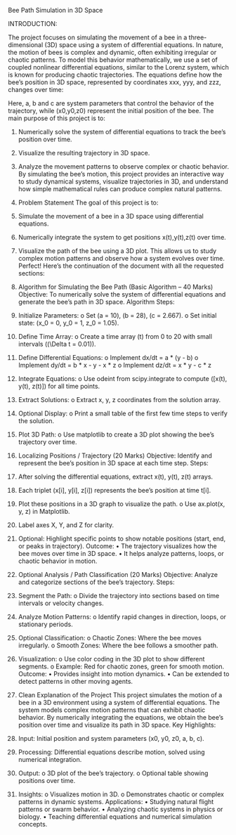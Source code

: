 
Bee Path Simulation in 3D Space

INTRODUCTION:

The project focuses on simulating the movement of a bee in a three-dimensional (3D) space using a system of differential equations. In nature, the motion of bees is complex and dynamic, often exhibiting irregular or chaotic patterns. To model this behavior mathematically, we use a set of coupled nonlinear differential equations, similar to the Lorenz system, which is known for producing chaotic trajectories.
The equations define how the bee’s position in 3D space, represented by coordinates xxx, yyy, and zzz, changes over time:

Here, a, b and c are system parameters that control the behavior of the trajectory, while (x0,y0,z0) represent the initial position of the bee.
The main purpose of this project is to:
1.	Numerically solve the system of differential equations to track the bee’s position over time.
2.	Visualize the resulting trajectory in 3D space.
3.	Analyze the movement patterns to observe complex or chaotic behavior.
By simulating the bee’s motion, this project provides an interactive way to study dynamical systems, visualize trajectories in 3D, and understand how simple mathematical rules can produce complex natural patterns.

2. Problem Statement
The goal of this project is to:
1.	Simulate the movement of a bee in a 3D space using differential equations.
2.	Numerically integrate the system to get positions x(t),y(t),z(t) over time.
3.	Visualize the path of the bee using a 3D plot.
This allows us to study complex motion patterns and observe how a system evolves over time.
Perfect! Here’s the continuation of the document with all the requested sections:

3. Algorithm for Simulating the Bee Path (Basic Algorithm – 40 Marks)
Objective:
To numerically solve the system of differential equations and generate the bee’s path in 3D space.
Algorithm Steps:
1.	Initialize Parameters:
o	Set (a = 10), (b = 28), (c = 2.667).
o	Set initial state: (x_0 = 0, y_0 = 1, z_0 = 1.05).
2.	Define Time Array:
o	Create a time array (t) from 0 to 20 with small intervals ((\Delta t = 0.01)).
3.	Define Differential Equations:
o	Implement dx/dt = a * (y - b)
o	Implement dy/dt = b * x - y - x * z
o	Implement dz/dt = x * y - c * z
4.	Integrate Equations:
o	Use odeint from scipy.integrate to compute ([x(t), y(t), z(t)]) for all time points.
5.	Extract Solutions:
o	Extract x, y, z coordinates from the solution array.
6.	Optional Display:
o	Print a small table of the first few time steps to verify the solution.
7.	Plot 3D Path:
o	Use matplotlib to create a 3D plot showing the bee’s trajectory over time.

4. Localizing Positions / Trajectory (20 Marks)
Objective:
Identify and represent the bee’s position in 3D space at each time step.
Steps:
1.	After solving the differential equations, extract x(t), y(t), z(t) arrays.
2.	Each triplet (x[i], y[i], z[i]) represents the bee’s position at time t[i].
3.	Plot these positions in a 3D graph to visualize the path.
o	Use ax.plot(x, y, z) in Matplotlib.
4.	Label axes X, Y, and Z for clarity.
5.	Optional: Highlight specific points to show notable positions (start, end, or peaks in trajectory).
Outcome:
•	The trajectory visualizes how the bee moves over time in 3D space.
•	It helps analyze patterns, loops, or chaotic behavior in motion.

5. Optional Analysis / Path Classification (20 Marks)
Objective:
Analyze and categorize sections of the bee’s trajectory.
Steps:
1.	Segment the Path:
o	Divide the trajectory into sections based on time intervals or velocity changes.
2.	Analyze Motion Patterns:
o	Identify rapid changes in direction, loops, or stationary periods.
3.	Optional Classification:
o	Chaotic Zones: Where the bee moves irregularly.
o	Smooth Zones: Where the bee follows a smoother path.
4.	Visualization:
o	Use color coding in the 3D plot to show different segments.
o	Example: Red for chaotic zones, green for smooth motion.
Outcome:
•	Provides insight into motion dynamics.
•	Can be extended to detect patterns in other moving agents.

6. Clean Explanation of the Project
This project simulates the motion of a bee in a 3D environment using a system of differential equations. The system models complex motion patterns that can exhibit chaotic behavior. By numerically integrating the equations, we obtain the bee’s position over time and visualize its path in 3D space.
Key Highlights:
1.	Input: Initial position and system parameters (x0, y0, z0, a, b, c).
2.	Processing: Differential equations describe motion, solved using numerical integration.
3.	Output:
o	3D plot of the bee’s trajectory.
o	Optional table showing positions over time.
4.	Insights:
o	Visualizes motion in 3D.
o	Demonstrates chaotic or complex patterns in dynamic systems.
Applications:
•	Studying natural flight patterns or swarm behavior.
•	Analyzing chaotic systems in physics or biology.
•	Teaching differential equations and numerical simulation concepts.
